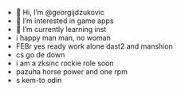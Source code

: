 - 👋 Hi, I’m @georgijdzukovic
- 👀 I’m interested in game apps
- 🌱 I’m currently learning inst
- i happy man man, no woman
- FEBr yes ready work alone dast2 and manshion
- cs go de down
- i am a zksinc rockie role soon
- pazuha horse power and one rpm
- s kem-to odin
